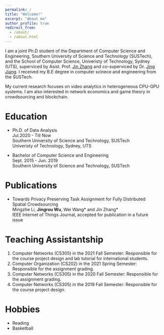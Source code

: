 ```yaml
---
permalink: /
title: "Welcome!"
excerpt: "About me"
author_profile: true
redirect_from: 
  - /about/
  - /about.html
---
```


I am a joint Ph.D student of the Department of Computer Science and Engineering, Southern University of Science and Technology (SUSTech), and the School of Computer Science, Univeristy of Technology, Sydney (UTS), superviced by Asist. Prof. [Jin Zhang](https://faculty.sustech.edu.cn/zhangj4/) and co-superviced by Dr. [Jing Jiang](https://profiles.uts.edu.au/Jing.Jiang/about). I received my B.E degree in computer scinece and engineering from the SUSTech.

My current research focuses on video analytics in heterogeneous CPU-GPU systems. I am also interested in network economics and game theory in crowdsourcing and blockchain.

Education
======
- Ph.D. of Data Analysis  
  Jul.2020 - Till Now  
  Southern University of Science and Technology, SUSTech  
  Univeristy of Technology, Sydney, UTS

- Bachelor of Computer Science and Engineering  
  Sept. 2015 - Jun. 2019  
  Southern University of Science and Technology, SUSTech

Publications
======
- Towards Privacy Preserving Task Assignment for Fully Distributed Spatial Crowdsourcing  
  Mingzhe Li, **Jingrou Wu**, Wei Wang* and Jin Zhang*  
  IEEE Internet of Things Journal, accepted for publication in a future issue

Teaching Assistantship
======
1. Computer Networks (CS305) in the 2021 Fall Semester: Responsible for the course project design and lab tutorial for international students.
2. Computer Organization (CS202) in the 2021 Spring Semester: Responsible for the assignment grading.
3. Computer Networks (CS305) in the 2020 Fall Semester: Responsible for the assignment grading.
4. Computer Networks (CS305) in the 2019 Fall Semester: Responsible for the course project design.

Hobbies
======
- Reading
- Basketball
